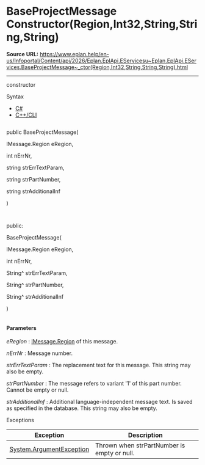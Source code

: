 # BaseProjectMessage Constructor(Region,Int32,String,String,String)

**Source URL:** https://www.eplan.help/en-us/Infoportal/Content/api/2026/Eplan.EplApi.EServicesu~Eplan.EplApi.EServices.BaseProjectMessage~_ctor(Region,Int32,String,String,String).html

---

constructor

Syntax

- [C#](#i-syntax-CS)
- [C++/CLI](#i-syntax-CPP2005)

```
```
public BaseProjectMessage( 

   IMessage.Region eRegion,

   int nErrNr,

   string strErrTextParam,

   string strPartNumber,

   string strAdditionalInf

)
```
```

```
```
public:

BaseProjectMessage( 

   IMessage.Region eRegion,

   int nErrNr,

   String^ strErrTextParam,

   String^ strPartNumber,

   String^ strAdditionalInf

)
```
```

#### Parameters

*eRegion*
:   [IMessage.Region](Eplan.EplApi.EServicesu~Eplan.EplApi.EServices.IMessage+Region.html) of this message.

*nErrNr*
:   Message number.

*strErrTextParam*
:   The replacement text for this message. This string may also be empty.

*strPartNumber*
:   The message refers to variant '1' of this part number. Cannot be empty or null.

*strAdditionalInf*
:   Additional language-independent message text. Is saved as specified in the database. This string may also be empty.

Exceptions

| Exception | Description |
| --- | --- |
| [System.ArgumentException](#) | Thrown when strPartNumber is empty or null. |
